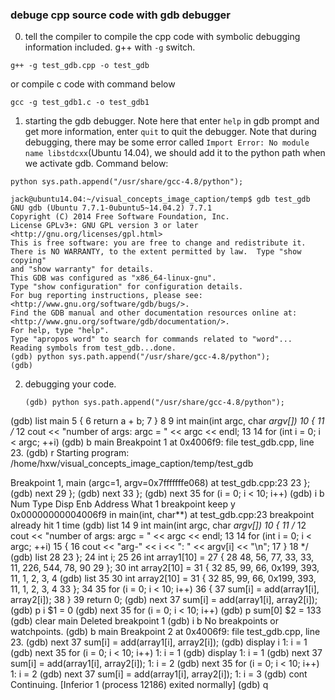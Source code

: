 ### debuge cpp source code with gdb debugger 

0. tell the compiler to compile the cpp code with symbolic debugging information included. g++ with `-g` switch.  
```
g++ -g test_gdb.cpp -o test_gdb
```
or compile c code with command below
```
gcc -g test_gdb1.c -o test_gdb1
```
1. starting the gdb debugger. Note here that enter `help` in gdb prompt and get more information, enter `quit` to 
   quit the debugger. Note that during debugging,  there may be some error called `Import Error: No module name libstdcxx`(Ubuntu 14.04), we should add it to the python path when we activate gdb. Command below:
```
python sys.path.append("/usr/share/gcc-4.8/python");
```

```
jack@ubuntu14.04:~/visual_concepts_image_caption/temp$ gdb test_gdb
GNU gdb (Ubuntu 7.7.1-0ubuntu5~14.04.2) 7.7.1
Copyright (C) 2014 Free Software Foundation, Inc.
License GPLv3+: GNU GPL version 3 or later <http://gnu.org/licenses/gpl.html>
This is free software: you are free to change and redistribute it.
There is NO WARRANTY, to the extent permitted by law.  Type "show copying"
and "show warranty" for details.
This GDB was configured as "x86_64-linux-gnu".
Type "show configuration" for configuration details.
For bug reporting instructions, please see:
<http://www.gnu.org/software/gdb/bugs/>.
Find the GDB manual and other documentation resources online at:
<http://www.gnu.org/software/gdb/documentation/>.
For help, type "help".
Type "apropos word" to search for commands related to "word"...
Reading symbols from test_gdb...done.
(gdb) python sys.path.append("/usr/share/gcc-4.8/python");
(gdb)
```
2. debugging your code.

   ```
   (gdb) python sys.path.append("/usr/share/gcc-4.8/python");
(gdb) list main
5       {
6           return a + b;
7       }
8
9       int  main(int argc, char *argv[])
10      {
11          /*
12          cout << "number of args: argc = " << argc << endl;
13
14          for (int i = 0; i < argc; ++i)
(gdb) b main
Breakpoint 1 at 0x4006f9: file test_gdb.cpp, line 23.
(gdb) r
Starting program: /home/hxw/visual_concepts_image_caption/temp/test_gdb

Breakpoint 1, main (argc=1, argv=0x7fffffffe068)
    at test_gdb.cpp:23
23          };
(gdb) next
29          };
(gdb) next
33          };
(gdb) next
35          for (i = 0; i < 10; i++)
(gdb) i b
Num     Type           Disp Enb Address            What
1       breakpoint     keep y   0x00000000004006f9 in main(int, char**) at test_gdb.cpp:23
        breakpoint already hit 1 time
(gdb) list 14
9       int  main(int argc, char *argv[])
10      {
11          /*
12          cout << "number of args: argc = " << argc << endl;
13
14          for (int i = 0; i < argc; ++i)
15          {
16              cout << "arg-" << i << ": " << argv[i] << "\n";
17          }
18          */
(gdb) list 28
23          };
24          int i;
25
26          int array1[10] =
27          {
28           48, 56, 77, 33, 33, 11, 226, 544, 78, 90
29          };
30          int array2[10] =
31          {
32           85, 99, 66, 0x199, 393, 11, 1, 2, 3, 4
(gdb) list 35
30          int array2[10] =
31          {
32           85, 99, 66, 0x199, 393, 11, 1, 2, 3, 4
33          };
34
35          for (i = 0; i < 10; i++)
36          {
37              sum[i] = add(array1[i], array2[i]);
38          }
39          return 0;
(gdb) next
37              sum[i] = add(array1[i], array2[i]);
(gdb) p i
$1 = 0
(gdb) next
35          for (i = 0; i < 10; i++)
(gdb) p sum[0]
$2 = 133
(gdb) clear main
Deleted breakpoint 1
(gdb) i b
No breakpoints or watchpoints.
(gdb) b main
Breakpoint 2 at 0x4006f9: file test_gdb.cpp, line 23.
(gdb) next
37              sum[i] = add(array1[i], array2[i]);
(gdb) display i
1: i = 1
(gdb) next
35          for (i = 0; i < 10; i++)
1: i = 1
(gdb) display
1: i = 1
(gdb) next
37              sum[i] = add(array1[i], array2[i]);
1: i = 2
(gdb) next
35          for (i = 0; i < 10; i++)
1: i = 2
(gdb) next
37              sum[i] = add(array1[i], array2[i]);
1: i = 3
(gdb) cont
Continuing.
[Inferior 1 (process 12186) exited normally]
(gdb) q

   ```



  
  
  
